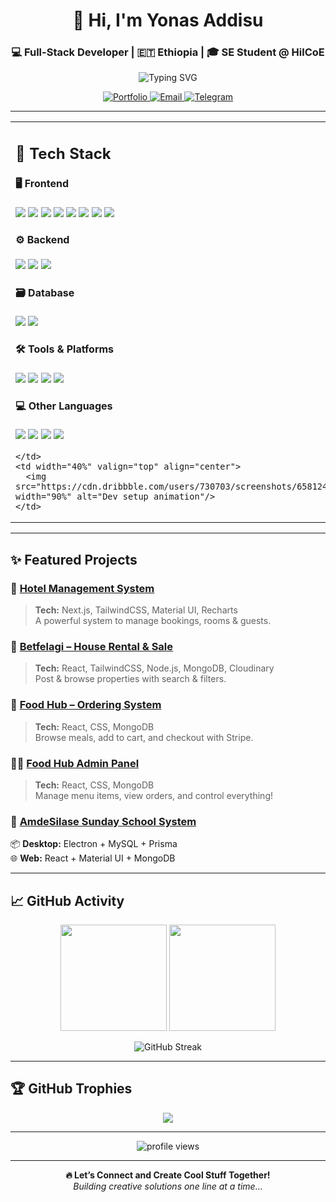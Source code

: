 <h1 align="center">👋 Hi, I'm Yonas Addisu</h1>
<h3 align="center">💻 Full-Stack Developer | 🇪🇹 Ethiopia | 🎓 SE Student @ HilCoE</h3>

<p align="center">
  <img src="https://readme-typing-svg.demolab.com?font=Fira+Code&pause=1000&color=FFA500&center=true&vCenter=true&width=435&lines=Passionate+Full-Stack+Developer;Creative+Web+and+Desktop+Solutions;Always+Learning+New+Techs!" alt="Typing SVG" />
</p>

<p align="center">
  <a href="https://github.com/yoni-crypto?tab=repositories">
    <img alt="Portfolio" src="https://img.shields.io/badge/-See%20My%20Projects-black?style=for-the-badge&logo=github">
  </a>
  <a href="mailto:yonidisu111@gmail.com">
    <img alt="Email" src="https://img.shields.io/badge/-yonidisu111@gmail.com-c14438?style=for-the-badge&logo=Gmail&logoColor=white">
  </a>
  <a href="https://t.me/Yoni_yoye">
    <img alt="Telegram" src="https://img.shields.io/badge/-@Yoni_yoye-2CA5E0?style=for-the-badge&logo=telegram&logoColor=white">
  </a>
</p>

---

<table>
  <tr>
    <td width="60%" valign="top">

<h2>🚀 Tech Stack</h2>

<h4>🖥️ Frontend</h4>
<p>
  <img src="https://img.shields.io/badge/-React-20232A?style=for-the-badge&logo=react"/>
  <img src="https://img.shields.io/badge/-Next.js-000000?style=for-the-badge&logo=next.js"/>
  <img src="https://img.shields.io/badge/-Angular-DD0031?style=for-the-badge&logo=angular"/>
  <img src="https://img.shields.io/badge/-TypeScript-007ACC?style=for-the-badge&logo=typescript"/>
  <img src="https://img.shields.io/badge/-JavaScript-F7DF1E?style=for-the-badge&logo=javascript&logoColor=black"/>
  <img src="https://img.shields.io/badge/-HTML5-E34F26?style=for-the-badge&logo=html5"/>
  <img src="https://img.shields.io/badge/-CSS3-1572B6?style=for-the-badge&logo=css3"/>
  <img src="https://img.shields.io/badge/-TailwindCSS-38B2AC?style=for-the-badge&logo=tailwind-css"/>
</p>

<h4>⚙️ Backend</h4>
<p>
  <img src="https://img.shields.io/badge/-Node.js-339933?style=for-the-badge&logo=node.js"/>
  <img src="https://img.shields.io/badge/-Express-black?style=for-the-badge&logo=express"/>
  <img src="https://img.shields.io/badge/-Prisma-2D3748?style=for-the-badge&logo=prisma"/>
</p>

<h4>🗃️ Database</h4>
<p>
  <img src="https://img.shields.io/badge/-MongoDB-47A248?style=for-the-badge&logo=mongodb"/>
  <img src="https://img.shields.io/badge/-MySQL-4479A1?style=for-the-badge&logo=mysql"/>
</p>

<h4>🛠 Tools & Platforms</h4>
<p>
  <img src="https://img.shields.io/badge/-Postman-FF6C37?style=for-the-badge&logo=postman&logoColor=white"/>
  <img src="https://img.shields.io/badge/-Cloudinary-3448C5?style=for-the-badge&logo=cloudinary&logoColor=white"/>
  <img src="https://img.shields.io/badge/-Vercel-000000?style=for-the-badge&logo=vercel"/>
  <img src="https://img.shields.io/badge/-Render-46E3B7?style=for-the-badge&logo=render&logoColor=black"/>
</p>

<h4>💻 Other Languages</h4>
<p>
  <img src="https://img.shields.io/badge/-C++-00599C?style=for-the-badge&logo=c%2b%2b"/>
  <img src="https://img.shields.io/badge/-C%23-239120?style=for-the-badge&logo=c-sharp"/>
  <img src="https://img.shields.io/badge/-Java-007396?style=for-the-badge&logo=java"/>
  <img src="https://img.shields.io/badge/-Electron-47848F?style=for-the-badge&logo=electron"/>
</p>

    </td>
    <td width="40%" valign="top" align="center">
      <img src="https://cdn.dribbble.com/users/730703/screenshots/6581243/avento.gif" width="90%" alt="Dev setup animation"/>
    </td>
  </tr>
</table>



---

## ✨ Featured Projects

### 🏨 [Hotel Management System](https://hotel-managment-nextjs-frontend.onrender.com)  
> **Tech:** Next.js, TailwindCSS, Material UI, Recharts  
A powerful system to manage bookings, rooms & guests.

### 🏡 [Betfelagi – House Rental & Sale](https://betfelagi.vercel.app)  
> **Tech:** React, TailwindCSS, Node.js, MongoDB, Cloudinary  
Post & browse properties with search & filters.

### 🍔 [Food Hub – Ordering System](https://foodsite-fr.vercel.app)  
> **Tech:** React, CSS, MongoDB  
Browse meals, add to cart, and checkout with Stripe.

### 🧑‍🍳 [Food Hub Admin Panel](https://foodsite-admin.vercel.app)  
> **Tech:** React, CSS, MongoDB  
Manage menu items, view orders, and control everything!

### 🏫 [AmdeSilase Sunday School System](https://amdesilase.vercel.app)  
📦 **Desktop:** Electron + MySQL + Prisma  
🌐 **Web:** React + Material UI + MongoDB

---

## 📈 GitHub Activity

<p align="center">
  <img src="https://github-readme-stats.vercel.app/api?username=yoni-crypto&show_icons=true&theme=radical" height="170" />
  <img src="https://github-readme-stats.vercel.app/api/top-langs/?username=yoni-crypto&layout=compact&theme=radical" height="170" />
</p>

<p align="center">
  <img src="https://github-readme-streak-stats.herokuapp.com/?user=yoni-crypto&theme=radical" alt="GitHub Streak" />
</p>

---

## 🏆 GitHub Trophies

<p align="center">
  <img src="https://github-profile-trophy.vercel.app/?username=yoni-crypto&theme=radical&no-frame=true&title=Stars,Commits,Followers,PullRequest,Issues" />
</p>

---

<p align="center">
  <img src="https://komarev.com/ghpvc/?username=yoni-crypto&label=Profile%20views&color=FFA500&style=flat-square" alt="profile views"/>
</p>

---

<p align="center">
  <b>🔥 Let’s Connect and Create Cool Stuff Together!</b><br/>
  <i>Building creative solutions one line at a time...</i>
</p>
